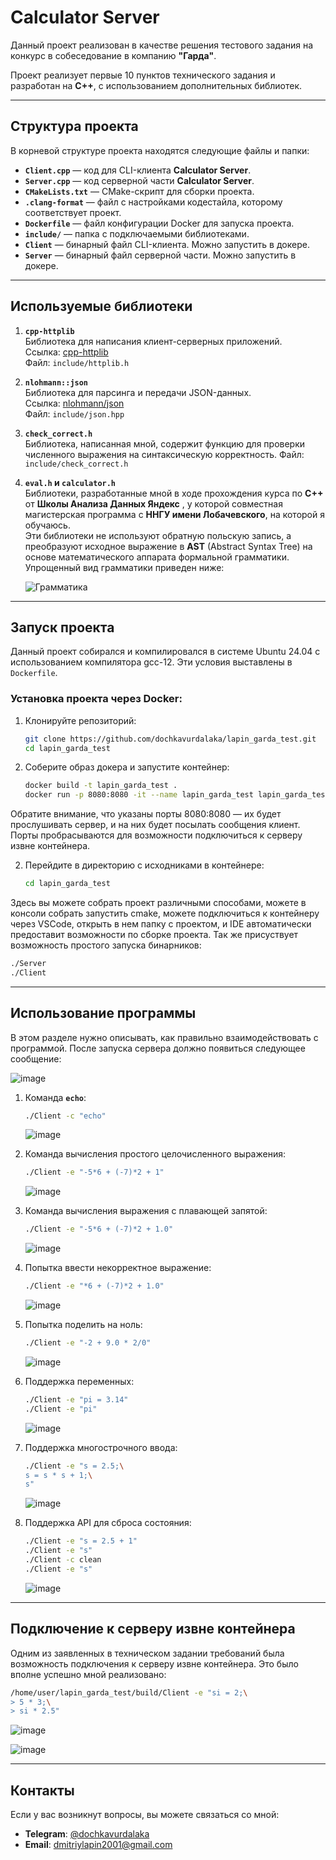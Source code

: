 # Calculator Server

Данный проект реализован в качестве решения тестового задания на конкурс в собеседование в компанию **"Гарда"**.

Проект реализует первые 10 пунктов технического задания и разработан на **C++**, с использованием дополнительных библиотек.

---

## Структура проекта

В корневой структуре проекта находятся следующие файлы и папки:

- **`Client.cpp`** — код для CLI-клиента **Calculator Server**.
- **`Server.cpp`** — код серверной части **Calculator Server**.
- **`CMakeLists.txt`** — CMake-скрипт для сборки проекта.
- **`.clang-format`** — файл с настройками кодестайла, которому соответствует проект.
- **`Dockerfile`** — файл конфигурации Docker для запуска проекта.
- **`include/`** — папка с подключаемыми библиотеками.
- **`Client`** — бинарный файл CLI-клиента. Можно запустить в докере.
- **`Server`** — бинарный файл серверной части. Можно запустить в докере.
---

## Используемые библиотеки

1. **`cpp-httplib`**  
   Библиотека для написания клиент-серверных приложений.  
   Ссылка: [cpp-httplib](https://github.com/yhirose/cpp-httplib)  
   Файл: `include/httplib.h`

2. **`nlohmann::json`**  
   Библиотека для парсинга и передачи JSON-данных.  
   Ссылка: [nlohmann/json](https://github.com/nlohmann/json)  
   Файл: `include/json.hpp`

3. **`check_correct.h`**  
   Библиотека, написанная мной, содержит функцию для проверки численного выражения на синтаксическую корректность.
   Файл: `include/check_correct.h`

4. **`eval.h` и `calculator.h`**  
   Библиотеки, разработанные мной в ходе прохождения курса по **C++** от **Школы Анализа Данных Яндекс** , у которой совместная магистерская программа с **ННГУ имени Лобачевского**, на которой я обучаюсь.  
   Эти библиотеки не используют обратную польскую запись, а преобразуют исходное выражение в **AST** (Abstract Syntax Tree) на основе математического аппарата формальной грамматики.  
   Упрощенный вид грамматики приведен ниже:

   ![Грамматика](https://github.com/user-attachments/assets/0d143d84-cb44-499f-84cd-0378147d503b)

---
## Запуск проекта
Данный проект собирался и компилировался в системе Ubuntu 24.04 с использованием компилятора gcc-12.
Эти условия выставлены в `Dockerfile`.

### Установка проекта через Docker:
1. Клонируйте репозиторий:
   ```bash
   git clone https://github.com/dochkavurdalaka/lapin_garda_test.git
   cd lapin_garda_test
2. Соберите образ докера и запустите контейнер:
   ```bash
   docker build -t lapin_garda_test .
   docker run -p 8080:8080 -it --name lapin_garda_test lapin_garda_test

Обратите внимание, что указаны порты 8080:8080 — их будет прослушивать сервер, и на них будет посылать сообщения клиент. Порты пробрасываются для возможности подключиться к серверу извне контейнера.

2. Перейдите в директорию с исходниками в контейнере:
   ```bash
   cd lapin_garda_test
   ```


Здесь вы можете собрать проект различными способами, можете в консоли собрать запустить cmake, можете подключиться к контейнеру через VSCode, открыть в нем папку с проектом, и IDE автоматически предоставит возможности по сборке проекта.
Так же присуствует возможность простого запуска бинарников:

   ```bash
   ./Server
   ./Client
   ```


---

## Использование программы
В этом разделе нужно описывать, как правильно взаимодействовать с программой.
После запуска сервера должно появиться следующее сообщение:

   ![image](https://github.com/user-attachments/assets/4427f191-d5c8-4886-a2ef-3067c312806c)
1. Команда **`echo`**:
   ```bash
   ./Client -c "echo"
   ```

   ![image](https://github.com/user-attachments/assets/4f610f74-9ed1-480c-ba7d-d8ef5607fd9e)

2. Команда вычисления простого целочисленного выражения:
   ```bash
   ./Client -e "-5*6 + (-7)*2 + 1"
   ```
   ![image](https://github.com/user-attachments/assets/b24c588d-a5ef-4ed0-96cb-cd14844aa9f7)

3. Команда вычисления выражения с плавающей запятой:
   ```bash
   ./Client -e "-5*6 + (-7)*2 + 1.0"
   ```
   ![image](https://github.com/user-attachments/assets/80974e6d-69ec-48c4-80d1-2fe352c5930d)

4. Попытка ввести некорректное выражение:
   ```bash
   ./Client -e "*6 + (-7)*2 + 1.0"
   ```
   ![image](https://github.com/user-attachments/assets/7425b7f5-8e56-4eef-aa04-207fef3f4b7e)
   
5. Попытка поделить на ноль:
   ```bash
   ./Client -e "-2 + 9.0 * 2/0"
   ```
   ![image](https://github.com/user-attachments/assets/aa7cabed-c4b3-4c4d-8b66-d700780a0c67)


6. Поддержка переменных:
   ```bash
   ./Client -e "pi = 3.14"
   ./Client -e "pi"
   ```
   ![image](https://github.com/user-attachments/assets/b00ed333-aed8-4999-9d1e-eff076d872b5)


7. Поддержка многострочного ввода:
   ```bash
   ./Client -e "s = 2.5;\
   s = s * s + 1;\
   s"
   ```
   ![image](https://github.com/user-attachments/assets/2db8dc04-87c9-4a1c-83b6-64dc84579ce3)

8. Поддержка API для сброса состояния:
      ```bash
   ./Client -e "s = 2.5 + 1"
   ./Client -e "s"
   ./Client -c clean
   ./Client -e "s"
   ```
   ![image](https://github.com/user-attachments/assets/e83aaceb-3af1-48c0-a3e0-459415fd1202)

---
## Подключение к серверу извне контейнера
Одним из заявленных в техническом задании требований была возможность подключения к серверу извне контейнера. Это было вполне успешно мной реализовано:

   ```bash
   /home/user/lapin_garda_test/build/Client -e "si = 2;\
   > 5 * 3;\
   > si * 2.5"
   ```
   ![image](https://github.com/user-attachments/assets/b4c0f17d-80e0-4de7-ac9e-825f8d74cffa)


   ![image](https://github.com/user-attachments/assets/cface994-c61b-4bb4-bbd7-8047882d75dd)

---

## Контакты

Если у вас возникнут вопросы, вы можете связаться со мной:

- **Telegram**: [@dochkavurdalaka](https://t.me/dochkavurdalaka)
- **Email**: [dmitriylapin2001@gmail.com](mailto:dmitriylapin2001@gmail.com)
